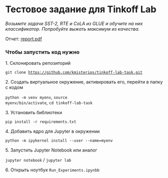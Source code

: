 # Тестовое задание для Tinkoff Lab

_Возьмите задачи SST-2, RTE и CoLA из GLUE и обучите на них классификатор. Попробуйте выжать максимум из качества._

Отчет: [report.pdf]()

### Чтобы запустить код нужно

1\. Склонировать репозиторий

<code>git clone https://github.com/kmisterios/tinkoff-lab-task.git</code>

2\. Создать виртуальное окружение, активировать его, перейти в папку с кодом

<code>python -m venv myenv</code>,
<code>source myenv/bin/activate</code>,
<code>cd tinkoff-lab-task</code>

3\. Установить библиотеки

<code>pip install -r requirements.txt</code>

4\. Добавить ядро для Jupyter в окружении

<code>python -m ipykernel install --user --name=myenv</code>

5\. Запустить Jupyter Notebook или аналог

<code>jupyter notebook</code> / <code>jupyter lab</code>

6\. Открыть ноутбук <code>Run_Experiments.ipynbb</code>


